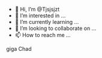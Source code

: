 - 👋 Hi, I’m @Tjsjsjzt
- 👀 I’m interested in ...
- 🌱 I’m currently learning ...
- 💞️ I’m looking to collaborate on ...
- 📫 How to reach me ...

<!---
Tjsjsjzt/Tjsjsjzt is a ✨ special ✨ repository because its `README.md` (this file) appears on your GitHub profile.
You can click the Preview link to take a look at your changes.
--->giga Chad

